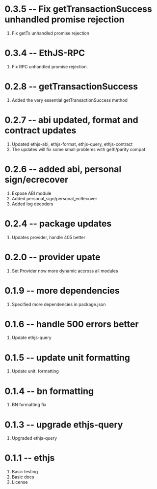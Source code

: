 # 0.3.5 -- Fix getTransactionSuccess unhandled promise rejection

1. Fix getTx unhandled promise rejection

# 0.3.4 -- EthJS-RPC

1. Fix RPC unhandled promise rejection.

# 0.2.8 -- getTransactionSuccess

1. Added the very essential getTransactionSuccess method

# 0.2.7 -- abi updated, format and contract updates

1. Updated ethjs-abi, ethjs-format, ethjs-query, ethjs-contract
2. The updates will fix some small problems with geth/parity compat

# 0.2.6 -- added abi, personal sign/ecrecover

1. Expose ABI module
2. Added personal_sign/personal_ecRecover
3. Added log decoders

# 0.2.4 -- package updates

1. Updates provider, handle 405 better

# 0.2.0 -- provider upate

1. Set Provider now more dynamic accross all modules

# 0.1.9 -- more dependencies

1. Specified more dependencies in package.json

# 0.1.6 -- handle 500 errors better

1. Update ethjs-query

# 0.1.5 -- update unit formatting

1. Update unit. formatting

# 0.1.4 -- bn formatting

1. BN formatting fix

# 0.1.3 -- upgrade ethjs-query

1. Upgraded ethjs-query

# 0.1.1 -- ethjs

1. Basic testing
2. Basic docs
3. License
